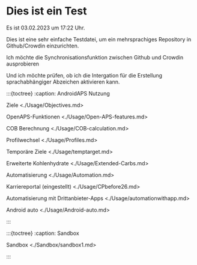 # Dies ist ein Test

Es ist 03.02.2023 um 17:22 Uhr.

Dies ist eine sehr einfache Testdatei, um ein mehrsprachiges Repository in Github/Crowdin einzurichten.

Ich möchte die Synchronisationsfunktion zwischen Github und Crowdin ausprobieren

Und ich möchte prüfen, ob ich die Intergation für die Erstellung sprachabhängiger Abzeichen aktivieren kann.

:::{toctree}
:caption: AndroidAPS Nutzung

Ziele <./Usage/Objectives.md>

OpenAPS-Funktionen <./Usage/Open-APS-features.md>

COB Berechnung <./Usage/COB-calculation.md>

Profilwechsel <./Usage/Profiles.md>

Temporäre Ziele <./Usage/temptarget.md>

Erweiterte Kohlenhydrate <./Usage/Extended-Carbs.md>

Automatisierung <./Usage/Automation.md>

Karriereportal (eingestellt) <./Usage/CPbefore26.md>

Automatisierung mit Drittanbieter-Apps <./Usage/automationwithapp.md>

Android auto <./Usage/Android-auto.md>

:::

:::{toctree}
:caption: Sandbox

Sandbox <./Sandbox/sandbox1.md>

:::
